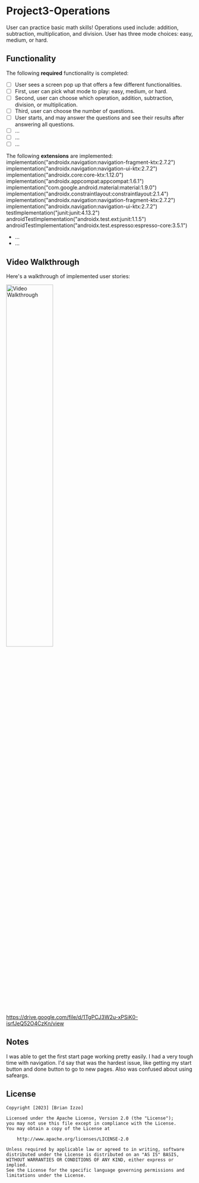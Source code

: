 # Project3-Operations

User can practice basic math skills! Operations used include: addition, subtraction, multiplication, and division.
User has three mode choices: easy, medium, or hard. 

## Functionality 

The following **required** functionality is completed:

* [ ] User sees a screen pop up that offers a few different functionalities.
* [ ] First, user can pick what mode to play: easy, medium, or hard.
* [ ] Second, user can choose which operation, addition, subtraction, division, or multiplication.
* [ ] Third, user can choose the number of questions.
* [ ] User starts, and may answer the questions and see their results after answering all questions. 
* [ ] ...
* [ ] ...
* [ ] ...

The following **extensions** are implemented:
implementation("androidx.navigation:navigation-fragment-ktx:2.7.2")
    implementation("androidx.navigation:navigation-ui-ktx:2.7.2")
    implementation("androidx.core:core-ktx:1.12.0")
    implementation("androidx.appcompat:appcompat:1.6.1")
    implementation("com.google.android.material:material:1.9.0")
    implementation("androidx.constraintlayout:constraintlayout:2.1.4")
    implementation("androidx.navigation:navigation-fragment-ktx:2.7.2")
    implementation("androidx.navigation:navigation-ui-ktx:2.7.2")
    testImplementation("junit:junit:4.13.2")
    androidTestImplementation("androidx.test.ext:junit:1.1.5")
    androidTestImplementation("androidx.test.espresso:espresso-core:3.5.1")
* ... 
* ...

## Video Walkthrough

Here's a walkthrough of implemented user stories:

<img src='walkthrough.gif' title='Video Walkthrough' width='50%' alt='Video Walkthrough' />

https://drive.google.com/file/d/1TgPCJ3W2u-xPSiK0-isrfJeQ52O4CzKn/view

## Notes

I was able to get the first start page working pretty easily. I had a very tough time with navigation.
I'd say that was the hardest issue, like getting my start button and done button to go to new pages. 
Also was confused about using safeargs. 

## License

    Copyright [2023] [Brian Izzo]

    Licensed under the Apache License, Version 2.0 (the "License");
    you may not use this file except in compliance with the License.
    You may obtain a copy of the License at

        http://www.apache.org/licenses/LICENSE-2.0

    Unless required by applicable law or agreed to in writing, software
    distributed under the License is distributed on an "AS IS" BASIS,
    WITHOUT WARRANTIES OR CONDITIONS OF ANY KIND, either express or implied.
    See the License for the specific language governing permissions and
    limitations under the License.

